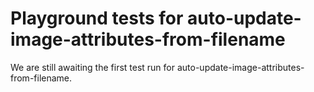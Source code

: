 # Playground tests for auto-update-image-attributes-from-filename
We are still awaiting the first test run for auto-update-image-attributes-from-filename.
